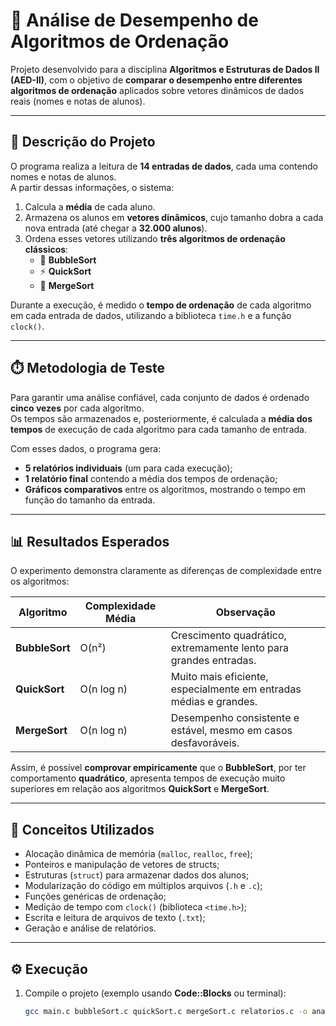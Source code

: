 # 🧮 Análise de Desempenho de Algoritmos de Ordenação

Projeto desenvolvido para a disciplina **Algoritmos e Estruturas de Dados II (AED-II)**, com o objetivo de **comparar o desempenho entre diferentes algoritmos de ordenação** aplicados sobre vetores dinâmicos de dados reais (nomes e notas de alunos).

---

## 📘 Descrição do Projeto

O programa realiza a leitura de **14 entradas de dados**, cada uma contendo nomes e notas de alunos.  
A partir dessas informações, o sistema:

1. Calcula a **média** de cada aluno.  
2. Armazena os alunos em **vetores dinâmicos**, cujo tamanho dobra a cada nova entrada (até chegar a **32.000 alunos**).  
3. Ordena esses vetores utilizando **três algoritmos de ordenação clássicos**:
   - 🫧 **BubbleSort**
   - ⚡ **QuickSort**
   - 🔀 **MergeSort**

Durante a execução, é medido o **tempo de ordenação** de cada algoritmo em cada entrada de dados, utilizando a biblioteca `time.h` e a função `clock()`.

---

## ⏱️ Metodologia de Teste

Para garantir uma análise confiável, cada conjunto de dados é ordenado **cinco vezes** por cada algoritmo.  
Os tempos são armazenados e, posteriormente, é calculada a **média dos tempos** de execução de cada algoritmo para cada tamanho de entrada.

Com esses dados, o programa gera:

- **5 relatórios individuais** (um para cada execução);  
- **1 relatório final** contendo a média dos tempos de ordenação;  
- **Gráficos comparativos** entre os algoritmos, mostrando o tempo em função do tamanho da entrada.

---

## 📊 Resultados Esperados

O experimento demonstra claramente as diferenças de complexidade entre os algoritmos:

| Algoritmo   | Complexidade Média | Observação |
|--------------|--------------------|-------------|
| **BubbleSort** | O(n²) | Crescimento quadrático, extremamente lento para grandes entradas. |
| **QuickSort**  | O(n log n) | Muito mais eficiente, especialmente em entradas médias e grandes. |
| **MergeSort**  | O(n log n) | Desempenho consistente e estável, mesmo em casos desfavoráveis. |

Assim, é possível **comprovar empiricamente** que o **BubbleSort**, por ter comportamento **quadrático**, apresenta tempos de execução muito superiores em relação aos algoritmos **QuickSort** e **MergeSort**.

---

## 🧠 Conceitos Utilizados

- Alocação dinâmica de memória (`malloc`, `realloc`, `free`);
- Ponteiros e manipulação de vetores de structs;
- Estruturas (`struct`) para armazenar dados dos alunos;
- Modularização do código em múltiplos arquivos (`.h` e `.c`);
- Funções genéricas de ordenação;
- Medição de tempo com `clock()` (biblioteca `<time.h>`);
- Escrita e leitura de arquivos de texto (`.txt`);
- Geração e análise de relatórios.

---

## ⚙️ Execução

1. Compile o projeto (exemplo usando **Code::Blocks** ou terminal):
   ```bash
   gcc main.c bubbleSort.c quickSort.c mergeSort.c relatorios.c -o analise -Wall
